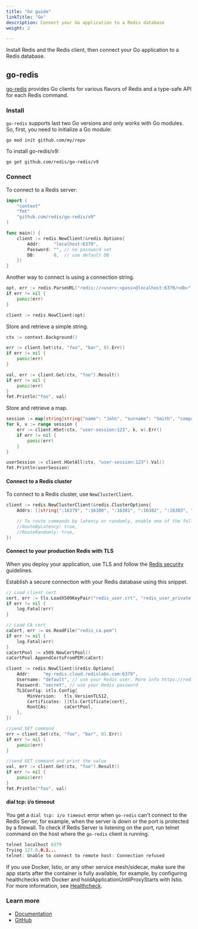 ```yaml
---
title: "Go guide"
linkTitle: "Go"
description: Connect your Go application to a Redis database
weight: 2

---
```


Install Redis and the Redis client, then connect your Go application to a Redis database. 

## go-redis

[go-redis](https://github.com/redis/go-redis) provides Go clients for various flavors of Redis and a type-safe API for each Redis command.

### Install

`go-redis` supports last two Go versions and only works with Go modules. 
So, first, you need to initialize a Go module:

```
go mod init github.com/my/repo
```

To install go-redis/v9:

```
go get github.com/redis/go-redis/v9
```

### Connect

To connect to a Redis server:

```go
import (
	"context"
	"fmt"
	"github.com/redis/go-redis/v9"
)

func main() {
    client := redis.NewClient(&redis.Options{
        Addr:	  "localhost:6379",
        Password: "", // no password set
        DB:		  0,  // use default DB
    })
}
```

Another way to connect is using a connection string.

```go
opt, err := redis.ParseURL("redis://<user>:<pass>@localhost:6379/<db>")
if err != nil {
	panic(err)
}

client := redis.NewClient(opt)
```

Store and retrieve a simple string.

```go
ctx := context.Background()

err := client.Set(ctx, "foo", "bar", 0).Err()
if err != nil {
    panic(err)
}

val, err := client.Get(ctx, "foo").Result()
if err != nil {
    panic(err)
}
fmt.Println("foo", val)
```

Store and retrieve a map.

```go
session := map[string]string{"name": "John", "surname": "Smith", "company": "Redis", "age": "29"}
for k, v := range session {
    err := client.HSet(ctx, "user-session:123", k, v).Err()
    if err != nil {
        panic(err)
    }
}

userSession := client.HGetAll(ctx, "user-session:123").Val()
fmt.Println(userSession)
 ```

#### Connect to a Redis cluster

To connect to a Redis cluster, use `NewClusterClient`. 

```go
client := redis.NewClusterClient(&redis.ClusterOptions{
    Addrs: []string{":16379", ":16380", ":16381", ":16382", ":16383", ":16384"},

    // To route commands by latency or randomly, enable one of the following.
    //RouteByLatency: true,
    //RouteRandomly: true,
})
```

#### Connect to your production Redis with TLS

When you deploy your application, use TLS and follow the [Redis security](/docs/management/security/) guidelines.

Establish a secure connection with your Redis database using this snippet.

```go
// Load client cert
cert, err := tls.LoadX509KeyPair("redis_user.crt", "redis_user_private.key")
if err != nil {
    log.Fatal(err)
}

// Load CA cert
caCert, err := os.ReadFile("redis_ca.pem")
if err != nil {
    log.Fatal(err)
}
caCertPool := x509.NewCertPool()
caCertPool.AppendCertsFromPEM(caCert)

client := redis.NewClient(&redis.Options{
    Addr:     "my-redis.cloud.redislabs.com:6379",
    Username: "default", // use your Redis user. More info https://redis.io/docs/management/security/acl/
    Password: "secret", // use your Redis password
    TLSConfig: &tls.Config{
        MinVersion:   tls.VersionTLS12,
        Certificates: []tls.Certificate{cert},
        RootCAs:      caCertPool,
    },
})

//send SET command
err = client.Set(ctx, "foo", "bar", 0).Err()
if err != nil {
    panic(err)
}

//send GET command and print the value
val, err := client.Get(ctx, "foo").Result()
if err != nil {
    panic(err)
}
fmt.Println("foo", val)
```


#### dial tcp: i/o timeout

You get a `dial tcp: i/o timeout` error when `go-redis` can't connect to the Redis Server, for example, when the server is down or the port is protected by a firewall. To check if Redis Server is listening on the port, run telnet command on the host where the `go-redis` client is running.

```go
telnet localhost 6379
Trying 127.0.0.1...
telnet: Unable to connect to remote host: Connection refused
```

If you use Docker, Istio, or any other service mesh/sidecar, make sure the app starts after the container is fully available, for example, by configuring healthchecks with Docker and holdApplicationUntilProxyStarts with Istio. 
For more information, see [Healthcheck](https://docs.docker.com/engine/reference/run/#healthcheck).

### Learn more

* [Documentation](https://redis.uptrace.dev/guide/)
* [GitHub](https://github.com/redis/go-redis)
 
